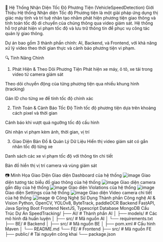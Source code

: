 🚓 Hệ Thống Nhận Diện Tốc Độ Phương Tiện (VehicleSpeedDetection)
Giới Thiệu
Hệ thống Nhận diện Tốc độ Phương tiện là một giải pháp ứng dụng thị giác máy tính và trí tuệ nhân tạo nhằm phát hiện phương tiện giao thông và tính toán tốc độ di chuyển của chúng thông qua video giám sát. Hệ thống hỗ trợ phát hiện vi phạm tốc độ và lưu trữ thông tin để phục vụ công tác quản lý giao thông.

Dự án bao gồm 3 thành phần chính: AI, Backend, và Frontend, với khả năng xử lý video theo thời gian thực và cảnh báo phương tiện vi phạm.

🔍 Tính Năng Chính
1. Phát Hiện & Theo Dõi Phương Tiện
Phát hiện xe máy, ô tô, xe tải trong video từ camera giám sát

Theo dõi chuyển động của từng phương tiện qua nhiều khung hình (tracking)

Gán ID cho từng xe để tính tốc độ chính xác

2. Tính Toán & Cảnh Báo Tốc Độ
Tính tốc độ phương tiện dựa trên khoảng cách pixel và thời gian

Cảnh báo khi vượt quá ngưỡng tốc độ cấu hình

Ghi nhận vi phạm kèm ảnh, thời gian, vị trí

3. Giao Diện Bản Đồ & Quản Lý Dữ Liệu
Hiển thị video giám sát có gắn nhãn tốc độ từng xe

Danh sách các xe vi phạm tốc độ với thông tin chi tiết

Bản đồ hiển thị vị trí camera và vùng giám sát

📷 Minh Họa Giao Diện
Giao diện Dashboard của hệ thống
![image](https://github.com/user-attachments/assets/6352f4fb-db6c-404d-aa7f-499620af10d8)
Giao diện tương tác biểu đồ giao thông của hệ thống
![image](https://github.com/user-attachments/assets/027b0ed7-8315-4cc9-9936-5dd267f1f038)
Giao diện camera gần đây của hệ thống
![image](https://github.com/user-attachments/assets/3f932451-24ff-41d2-8bba-ea4f42ebfc8c)
Giao diện Violations của hệ thống
![image](https://github.com/user-attachments/assets/7141c019-42e9-4f17-85f1-ac088e59f66d)
Giao diện Settings của hệ thống
![image](https://github.com/user-attachments/assets/6e17c02a-134a-416d-ad7a-78cb74873961)
Giao diện Video camera chi tiết của hệ thống
![image](https://github.com/user-attachments/assets/a5cabe62-5ec1-4c81-823f-63533585c9ec)
⚙️ Công Nghệ Sử Dụng
Thành phần	Công nghệ
AI & Vision	Python, OpenCV, YOLOv8, ByteTrack, paddleOCR
Backend	FastAPI, Java Spring Boot
Frontend	NextJS, Typescript
Database	MongoDB
Cấu Trúc Dự Án
SpeedTracking/
├── AI/                 # Thành phần AI
│   ├── models/        # Các mô hình đã huấn luyện
│   ├── src/          # Mã nguồn AI
│   └── requirements.txt
├── BE/                 # Backend
│   ├── src/          # Mã nguồn BE
│   ├── pom.xml       # Cấu hình Maven
│   └── README.md
└── FE/                 # Frontend
    ├── src/          # Mã nguồn FE
    ├── public/       # Tài nguyên công khai
    └── package.json
